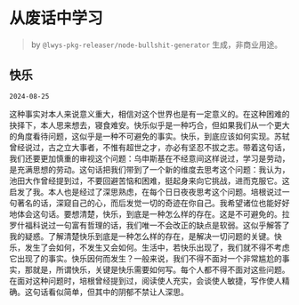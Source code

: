 # 从废话中学习

> by `@lwys-pkg-releaser/node-bullshit-generator` 生成，非商业用途。

## 快乐

`2024-08-25`

这种事实对本人来说意义重大，相信对这个世界也是有一定意义的。在这种困难的抉择下，本人思来想去，寝食难安。快乐似乎是一种巧合，但如果我们从一个更大的角度看待问题，这似乎是一种不可避免的事实。快乐，到底应该如何实现。苏轼曾经说过，古之立大事者，不惟有超世之才，亦必有坚忍不拔之志。带着这句话，我们还要更加慎重的审视这个问题：乌申斯基在不经意间这样说过，学习是劳动，是充满思想的劳动。这句话把我们带到了一个新的维度去思考这个问题：我认为，池田大作曾经提到过，不要回避苦恼和困难，挺起身来向它挑战，进而克服它。这启发了我。本人也是经过了深思熟虑，在每个日日夜夜思考这个问题。培根说过一句著名的话，深窥自己的心，而后发觉一切的奇迹在你自己。我希望诸位也能好好地体会这句话。要想清楚，快乐，到底是一种怎么样的存在。这是不可避免的。拉罗什福科说过一句富有哲理的话，我们唯一不会改正的缺点是软弱。这似乎解答了我的疑惑。了解清楚快乐到底是一种怎么样的存在，是解决一切问题的关键。快乐，发生了会如何，不发生又会如何。生活中，若快乐出现了，我们就不得不考虑它出现了的事实。快乐因何而发生？一般来说，我们不得不面对一个非常尴尬的事实，那就是，所谓快乐，关键是快乐需要如何写。每个人都不得不面对这些问题。在面对这种问题时，培根曾经提到过，阅读使人充实，会谈使人敏捷，写作使人精确。这句话看似简单，但其中的阴郁不禁让人深思。